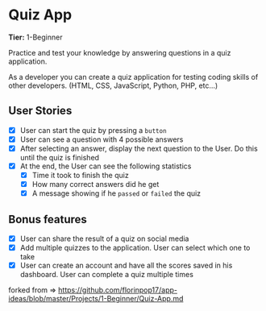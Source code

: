 # Quiz App

**Tier:** 1-Beginner

Practice and test your knowledge by answering questions in a quiz application.

As a developer you can create a quiz application for testing coding skills of other developers. (HTML, CSS, JavaScript, Python, PHP, etc...)

## User Stories

-   [x] User can start the quiz by pressing a `button`
-   [x] User can see a question with 4 possible answers
-   [x] After selecting an answer, display the next question to the User. Do this until the quiz is finished
-   [x] At the end, the User can see the following statistics
    - [x]  Time it took to finish the quiz
    - [x]  How many correct answers did he get
    - [x] A message showing if he `passed` or `failed` the quiz

## Bonus features

-   [x] User can share the result of a quiz on social media
-   [x] Add multiple quizzes to the application. User can select which one to take
-   [x] User can create an account and have all the scores saved in his dashboard. User can complete a quiz multiple times

forked from => https://github.com/florinpop17/app-ideas/blob/master/Projects/1-Beginner/Quiz-App.md
